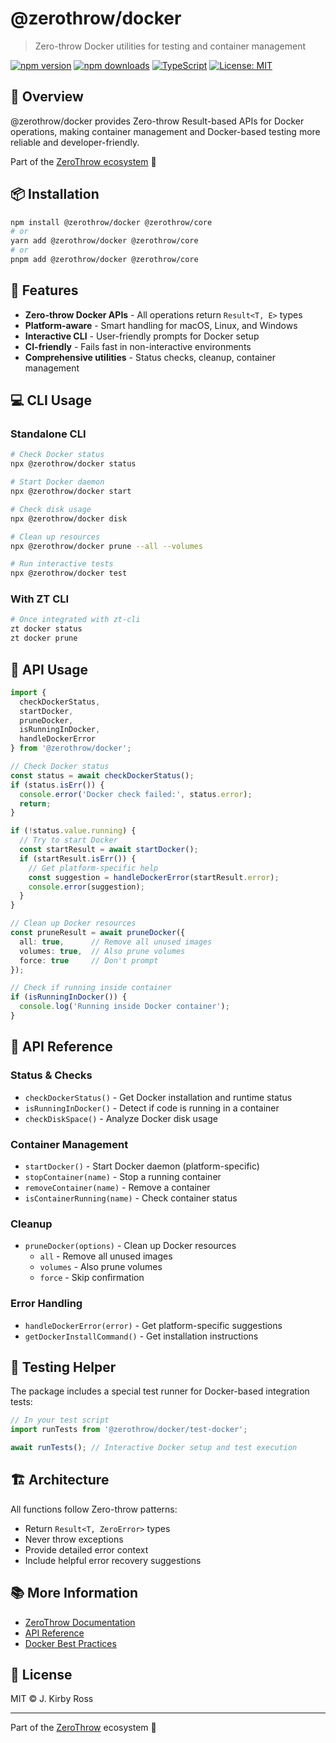 # @zerothrow/docker

> Zero-throw Docker utilities for testing and container management

[![npm version](https://img.shields.io/npm/v/@zerothrow/docker.svg)](https://www.npmjs.com/package/@zerothrow/docker)
[![npm downloads](https://img.shields.io/npm/dm/@zerothrow/docker.svg)](https://www.npmjs.com/package/@zerothrow/docker)
[![TypeScript](https://img.shields.io/badge/TypeScript-Ready-blue.svg)](https://www.typescriptlang.org/)
[![License: MIT](https://img.shields.io/badge/License-MIT-yellow.svg)](https://opensource.org/licenses/MIT)

## 🚀 Overview

@zerothrow/docker provides Zero-throw Result-based APIs for Docker operations, making container management and Docker-based testing more reliable and developer-friendly.

Part of the [ZeroThrow ecosystem](../../README.md#ecosystem) 🎯

## 📦 Installation

```bash
npm install @zerothrow/docker @zerothrow/core
# or
yarn add @zerothrow/docker @zerothrow/core
# or
pnpm add @zerothrow/docker @zerothrow/core
```

## 🎯 Features

- **Zero-throw Docker APIs** - All operations return `Result<T, E>` types
- **Platform-aware** - Smart handling for macOS, Linux, and Windows
- **Interactive CLI** - User-friendly prompts for Docker setup
- **CI-friendly** - Fails fast in non-interactive environments
- **Comprehensive utilities** - Status checks, cleanup, container management

## 💻 CLI Usage

### Standalone CLI

```bash
# Check Docker status
npx @zerothrow/docker status

# Start Docker daemon
npx @zerothrow/docker start

# Check disk usage
npx @zerothrow/docker disk

# Clean up resources
npx @zerothrow/docker prune --all --volumes

# Run interactive tests
npx @zerothrow/docker test
```

### With ZT CLI

```bash
# Once integrated with zt-cli
zt docker status
zt docker prune
```

## 🔧 API Usage

```typescript
import { 
  checkDockerStatus,
  startDocker,
  pruneDocker,
  isRunningInDocker,
  handleDockerError
} from '@zerothrow/docker';

// Check Docker status
const status = await checkDockerStatus();
if (status.isErr()) {
  console.error('Docker check failed:', status.error);
  return;
}

if (!status.value.running) {
  // Try to start Docker
  const startResult = await startDocker();
  if (startResult.isErr()) {
    // Get platform-specific help
    const suggestion = handleDockerError(startResult.error);
    console.error(suggestion);
  }
}

// Clean up Docker resources
const pruneResult = await pruneDocker({ 
  all: true,      // Remove all unused images
  volumes: true,  // Also prune volumes
  force: true     // Don't prompt
});

// Check if running inside container
if (isRunningInDocker()) {
  console.log('Running inside Docker container');
}
```

## 📖 API Reference

### Status & Checks

- `checkDockerStatus()` - Get Docker installation and runtime status
- `isRunningInDocker()` - Detect if code is running in a container
- `checkDiskSpace()` - Analyze Docker disk usage

### Container Management

- `startDocker()` - Start Docker daemon (platform-specific)
- `stopContainer(name)` - Stop a running container
- `removeContainer(name)` - Remove a container
- `isContainerRunning(name)` - Check container status

### Cleanup

- `pruneDocker(options)` - Clean up Docker resources
  - `all` - Remove all unused images
  - `volumes` - Also prune volumes
  - `force` - Skip confirmation

### Error Handling

- `handleDockerError(error)` - Get platform-specific suggestions
- `getDockerInstallCommand()` - Get installation instructions

## 🧪 Testing Helper

The package includes a special test runner for Docker-based integration tests:

```typescript
// In your test script
import runTests from '@zerothrow/docker/test-docker';

await runTests(); // Interactive Docker setup and test execution
```

## 🏗️ Architecture

All functions follow Zero-throw patterns:
- Return `Result<T, ZeroError>` types
- Never throw exceptions
- Provide detailed error context
- Include helpful error recovery suggestions

## 📚 More Information

- [ZeroThrow Documentation](https://github.com/zerothrow/zerothrow)
- [API Reference](https://github.com/zerothrow/zerothrow/docs/api/docker)
- [Docker Best Practices](https://docs.docker.com/develop/dev-best-practices/)

## 📄 License

MIT © J. Kirby Ross

---

Part of the [ZeroThrow](https://github.com/zerothrow/zerothrow) ecosystem 🎯